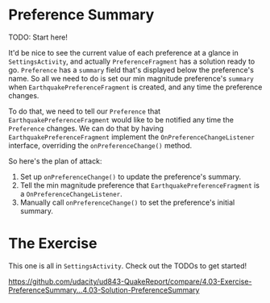# Preference Summary

TODO: Start here!

It'd be nice to see the current value of each preference at a glance in `SettingsActivity`, and actually `PreferenceFragment` has a solution ready to go. `Preference` has a `summary` field that's displayed below the preference's name. So all we need to do is set our min magnitude preference's `summary` when `EarthquakePreferenceFragment` is created, and any time the preference changes.

To do that, we need to tell our `Preference` that `EarthquakePreferenceFragment` would like to be notified any time the `Preference` changes. We can do that by having `EarthquakePreferenceFragment` implement the `OnPreferenceChangeListener` interface, overriding the `onPreferenceChange()` method.

So here's the plan of attack:

1. Set up `onPreferenceChange()` to update the preference's summary.
2. Tell the min magnitude preference that `EarthquakePreferenceFragment` is a `OnPreferenceChangeListener`.
3. Manually call `onPreferenceChange()` to set the preference's initial summary.

# The Exercise

This one is all in `SettingsActivity`. Check out the TODOs to get started!


https://github.com/udacity/ud843-QuakeReport/compare/4.03-Exercise-PreferenceSummary...4.03-Solution-PreferenceSummary
